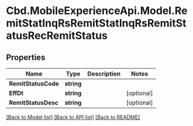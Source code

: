 # Cbd.MobileExperienceApi.Model.RemitStatInqRsRemitStatInqRsRemitStatusRecRemitStatus

## Properties

Name | Type | Description | Notes
------------ | ------------- | ------------- | -------------
**RemitStatusCode** | **string** |  | 
**EffDt** | **string** |  | [optional] 
**RemitStatusDesc** | **string** |  | [optional] 

[[Back to Model list]](../README.md#documentation-for-models) [[Back to API list]](../README.md#documentation-for-api-endpoints) [[Back to README]](../README.md)

